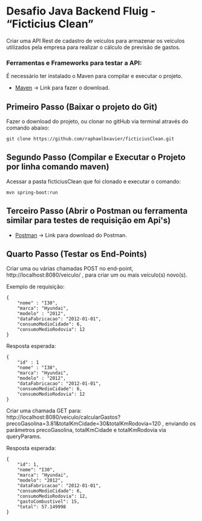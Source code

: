 # Desafio Java Backend Fluig - “Ficticius Clean”
Criar uma API Rest de cadastro de veículos para armazenar os veículos utilizados pela
empresa para realizar o cálculo de previsão de gastos.

### Ferramentas e Frameworks para testar a API:

É necessário ter instalado o Maven para compilar e executar o projeto.
* [Maven](https://maven.apache.org/) -> Link para fazer o download.

## Primeiro Passo (Baixar o projeto do Git)
 Fazer o download do projeto, ou clonar no gitHub via terminal através do comando abaixo:
```
git clone https://github.com/raphaelbxavier/ficticiusClean.git
```

## Segundo Passo (Compilar e Executar o Projeto por linha comando maven)

Acessar a pasta ficticiusClean que foi clonado e executar o comando:

```
mvn spring-boot:run
```

## Terceiro Passo (Abrir o Postman ou ferramenta similar para testes de requisição em Api's)

* [Postman](https://www.postman.com/) -> Link para download do Postman.

## Quarto Passo (Testar os End-Points)

Criar uma ou várias chamadas POST no end-point, http://localhost:8080/veiculo/ , para criar um ou mais veículo(s) novo(s).

Exemplo de requisição:

```
{
	"nome" : "I30",
	"marca": "Hyundai",
	"modelo" : "2012",
	"dataFabricacao": "2012-01-01",
	"consumoMedioCidade": 6,
	"consumoMedioRodovia": 12 
}

```

Resposta esperada:

```
{
  	"id" : 1
	"nome" : "I30",
  	"marca": "Hyundai",
  	"modelo" : "2012",
  	"dataFabricacao": "2012-01-01",
  	"consumoMedioCidade": 6,
  	"consumoMedioRodovia": 12 
}

```

Criar uma chamada GET para: http://localhost:8080/veiculo/calcularGastos?precoGasolina=3.81&totalKmCidade=30&totalKmRodovia=120 , enviando os parâmetros precoGasolina, totalKmCidade e totalKmRodovia via queryParams.

Resposta esperada:

```
{
  	"id": 1,
  	"nome": "I30",
  	"marca": "Hyundai",
  	"modelo": "2012",
  	"dataFabricacao": "2012-01-01",
  	"consumoMedioCidade": 6,
  	"consumoMedioRodovia": 12,
  	"gastoCombustivel": 15,
  	"total": 57.149998 
}

```
